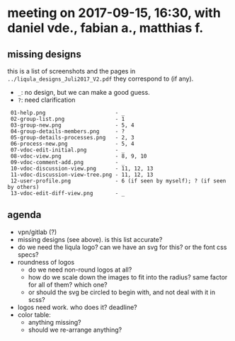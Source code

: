 # meeting on 2017-09-15, 16:30, with daniel vde., fabian a., matthias f.


## missing designs

this is a list of screenshots and the pages in
`../liqula_designs_Juli2017_V2.pdf` they correspond to (if any).

- `_`: no design, but we can make a good guess.
- `?`: need clarification

```
 01-help.png                      - _
 02-group-list.png                - 1
 03-group-new.png                 - 5, 4
 04-group-details-members.png     - ?
 05-group-details-processes.png   - 2, 3
 06-process-new.png               - 5, 4
 07-vdoc-edit-initial.png         - _
 08-vdoc-view.png                 - 8, 9, 10
 09-vdoc-comment-add.png          - _
 10-vdoc-discussion-view.png      - 11, 12, 13
 11-vdoc-discussion-view-tree.png - 11, 12, 13
 12-user-profile.png              - 6 (if seen by myself); ? (if seen by others)
 13-vdoc-edit-diff-view.png       - _
```


## agenda

- vpn/gitlab (?)
- missing designs (see above).  is this list accurate?
- do we need the liqula logo?  can we have an svg for this?  or the font css specs?
- roundness of logos
  - do we need non-round logos at all?
  - how do we scale down the images to fit into the radius?  same factor for all of them?  which one?
  - or should the svg be circled to begin with, and not deal with it in scss?
- logos need work.  who does it?  deadline?
- color table:
  - anything missing?
  - should we re-arrange anything?

